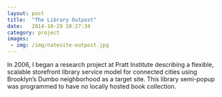 ```yaml
---
layout: post
title:  "The Library Outpost"
date:   2014-10-29 10:27:34
category: project
images:
 - img: /img/natesite-outpost.jpg
---
```


In 2006, I began a research project at Pratt Institute describing a flexible, scalable storefront library service model for connected cities using Brooklyn’s Dumbo neighborhood as a target site. This library semi-popup was programmed to have no locally hosted book collection.
                                  		